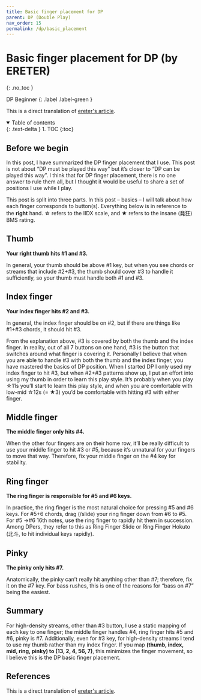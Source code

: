 ```yaml
---
title: Basic finger placement for DP
parent: DP (Double Play)
nav_order: 15
permalink: /dp/basic_placement
---
```


# Basic finger placement for DP (by ERETER)
{: .no_toc }

DP Beginner
{: .label .label-green }

This is a direct translation of [ereter's article](https://ereterblog.wordpress.com/2016/11/19/dp-%EC%86%90%EB%B0%B0%EC%B9%98-%EA%B8%B0%EB%B3%B8%ED%8E%B8/).

<details open markdown="block">
  <summary>
    Table of contents
  </summary>
  {: .text-delta }
1. TOC
{:toc}
</details>

## Before we begin

In this post, I have summarized the DP finger placement that I use. This post is not about “DP must be played this way” but it’s closer to “DP can be played this way”. I think that for DP finger placement, there is no one answer to rule them all, but I thought it would be useful to share a set of positions I use while I play.

This post is split into three parts. In this post – basics – I will talk about how each finger corresponds to button(s). Everything below is in reference to the **right** hand. ☆ refers to the IIDX scale, and ★ refers to the insane (発狂) BMS rating.

## Thumb

**Your right thumb hits #1 and #3.**

In general, your thumb should be above #1 key, but when you see chords or streams that include #2+#3, the thumb should cover #3 to handle it sufficiently, so your thumb must handle both #1 and #3.

## Index finger

**Your index finger hits #2 and #3.**

In general, the index finger should be on #2, but if there are things like #1+#3 chords, it should hit #3.

From the explanation above, #3 is covered by both the thumb and the index finger. In reality, out of all 7 buttons on one hand, #3 is the button that switches around what finger is covering it. Personally I believe that when you are able to handle #3 with both the thumb and the index finger, you have mastered the basics of DP position. When I started DP I only used my index finger to hit #3, but when #2+#3 patterns show up, I put an effort into using my thumb in order to learn this play style. It’s probably when you play ☆11s you’ll start to learn this play style, and when you are comfortable with low-mid ☆12s (= ★3) you’d be comfortable with hitting #3 with either finger.

## Middle finger

**The middle finger only hits #4.**

When the other four fingers are on their home row, it’ll be really difficult to use your middle finger to hit #3 or #5, because it’s unnatural for your fingers to move that way. Therefore, fix your middle finger on the #4 key for stability.

## Ring finger

**The ring finger is responsible for #5 and #6 keys.**

In practice, the ring finger is the most natural choice for pressing #5 and #6 keys. For #5+6 chords, drag (/slide) your ring finger down from #6 to #5. For #5 ->#6 16th notes, use the ring finger to rapidly hit them in succession. Among DPers, they refer to this as Ring Finger Slide or Ring Finger Hokuto (北斗, to hit individual keys rapidly).

## Pinky

**The pinky only hits #7.**

Anatomically, the pinky can’t really hit anything other than #7; therefore, fix it on the #7 key. For bass rushes, this is one of the reasons for “bass on #7” being the easiest.

## Summary

For high-density streams, other than #3 button, I use a static mapping of each key to one finger; the middle finger handles #4, ring finger hits #5 and #6, pinky is #7. Additionally, even for #3 key, for high-density streams I tend to use my thumb rather than my index finger. If you map **(thumb, index, mid, ring, pinky) to (13, 2, 4, 56, 7)**, this minimizes the finger movement, so I believe this is the DP basic finger placement.

## References

This is a direct translation of [ereter's article](https://ereterblog.wordpress.com/2016/11/19/dp-%EC%86%90%EB%B0%B0%EC%B9%98-%EA%B8%B0%EB%B3%B8%ED%8E%B8/).
